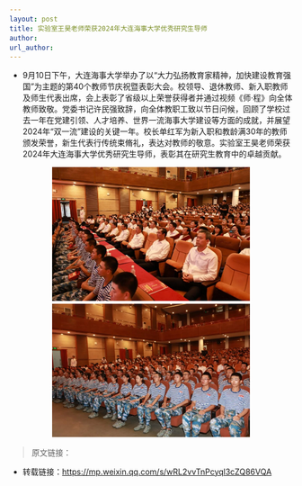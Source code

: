```yaml
---
layout: post
title: 实验室王昊老师荣获2024年大连海事大学优秀研究生导师
author: 
url_author: 
---
```


- 9月10日下午，大连海事大学举办了以“大力弘扬教育家精神，加快建设教育强国”为主题的第40个教师节庆祝暨表彰大会。校领导、退休教师、新入职教师及师生代表出席，会上表彰了省级以上荣誉获得者并通过视频《师·程》向全体教师致敬。党委书记许民强致辞，向全体教职工致以节日问候，回顾了学校过去一年在党建引领、人才培养、世界一流海事大学建设等方面的成就，并展望2024年“双一流”建设的关键一年。校长单红军为新入职和教龄满30年的教师颁发荣誉，新生代表行传统束脩礼，表达对教师的敬意。实验室王昊老师荣获2024年大连海事大学优秀研究生导师，表彰其在研究生教育中的卓越贡献。

<p style="text-align:center;" >
<img class="center-block" style="margin:auto; width:70%;" src="/lab_images/news/WA1.png" alt=""/>
<b>
</b>
</p>



> 原文链接：

- 转载链接：https://mp.weixin.qq.com/s/wRL2vvTnPcyql3cZQ86VQA